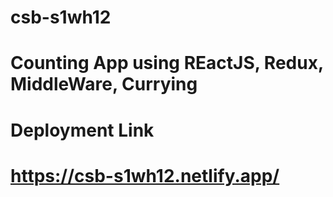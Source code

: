 # csb-s1wh12
# Counting App using REactJS, Redux, MiddleWare, Currying

# Deployment Link
# https://csb-s1wh12.netlify.app/

